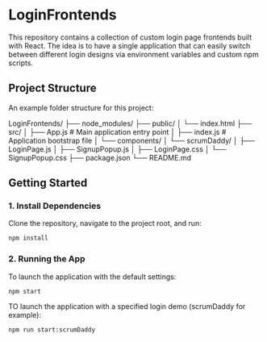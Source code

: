 # LoginFrontends

This repository contains a collection of custom login page frontends built with React. The idea is to have a single application that can easily switch between different login designs via environment variables and custom npm scripts.

## Project Structure

An example folder structure for this project:

LoginFrontends/ ├── node_modules/ ├── public/ │ └── index.html ├── src/ │ ├── App.js # Main application entry point │ ├── index.js # Application bootstrap file │ └── components/ │ └── scrumDaddy/ │ ├── LoginPage.js │ ├── SignupPopup.js │ ├── LoginPage.css │ └── SignupPopup.css ├── package.json └── README.md

## Getting Started

### 1. Install Dependencies

Clone the repository, navigate to the project root, and run:

```bash
npm install
```

### 2. Running the App

To launch the application with the default settings:

```bash
npm start
```

TO launch the application with a specified login demo (scrumDaddy for example):

```bash
npm run start:scrumDaddy
```
